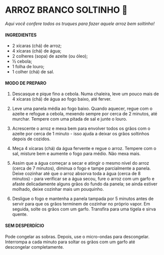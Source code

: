 # ARROZ BRANCO SOLTINHO :rice:

*Aqui você confere todos os truques para fazer aquele arroz bem soltinho!*

#### INGREDIENTES

- 2 xícaras (chá) de arroz;
- 4 xícaras (chá) de água;
- 2 colheres (sopa) de azeite (ou óleo);
- ½ cebola;
- 1 folha de louro;
- 1 colher (chá) de sal.



#### MODO DE PREPARO

1.  Descasque e pique fino a cebola. Numa chaleira, leve um pouco mais de 4 xícaras (chá) de água ao fogo baixo, até ferver.

2.  Leve uma panela média ao fogo baixo. Quando aquecer, regue com o azeite e refogue a cebola, mexendo sempre por cerca de 2 minutos, até murchar. Tempere com uma pitada de sal e junte o louro.

3.  Acrescente o arroz e mexa bem para envolver todos os grãos com o azeite por cerca de 1 minuto - isso ajuda a deixar os grãos soltinhos depois de cozidos.

4.  Meça 4 xícaras (chá) da água fervente e regue o arroz. Tempere com o sal, misture bem e aumente o fogo para médio. Não mexa mais.

5.  Assim que a água começar a secar e atingir o mesmo nível do arroz (cerca de 7 minutos), diminua o fogo e tampe parcialmente a panela. Deixe cozinhar até que o arroz absorva toda a água (cerca de 8 minutos) - para verificar se a água secou, fure o arroz com um garfo e afaste delicadamente alguns grãos do fundo da panela; se ainda estiver molhado, deixe cozinhar mais um pouquinho.

6.  Desligue o fogo e mantenha a panela tampada por 5 minutos antes de servir para que os grãos terminem de cozinhar no próprio vapor. Em seguida, solte os grãos com um garfo. Transfira para uma tigela e sirva quente.



#### SEM DESPERDÍCIO

Pode congelar as sobras. Depois, use o micro-ondas para descongelar. Interrompa a cada minuto para soltar os grãos com um garfo até descongelar completamente.
